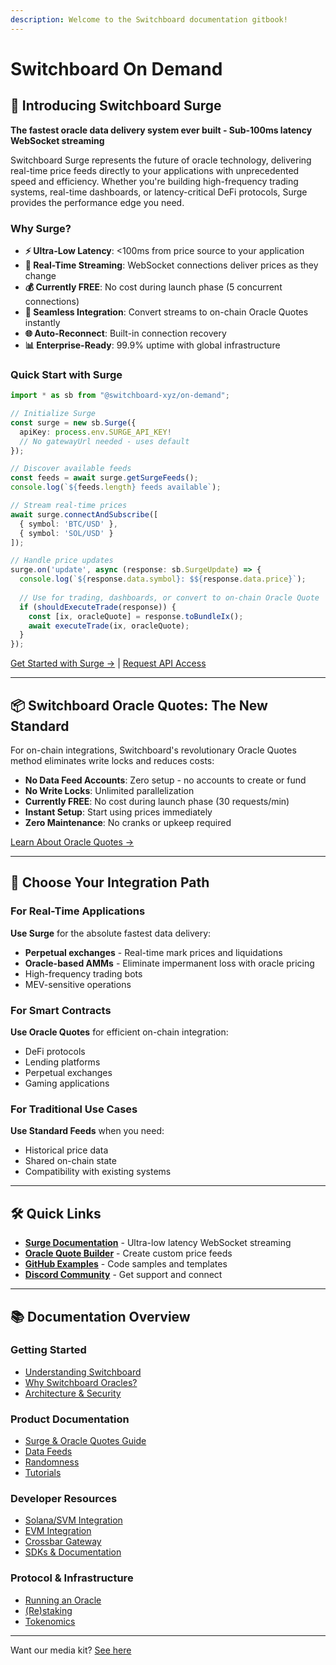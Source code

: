 ```yaml
---
description: Welcome to the Switchboard documentation gitbook!
---
```


# Switchboard On Demand

## 🌊 Introducing Switchboard Surge

**The fastest oracle data delivery system ever built - Sub-100ms latency WebSocket streaming**

Switchboard Surge represents the future of oracle technology, delivering real-time price feeds directly to your applications with unprecedented speed and efficiency. Whether you're building high-frequency trading systems, real-time dashboards, or latency-critical DeFi protocols, Surge provides the performance edge you need.

### Why Surge?

* **⚡ Ultra-Low Latency**: <100ms from price source to your application
* **🔄 Real-Time Streaming**: WebSocket connections deliver prices as they change
* **💰 Currently FREE**: No cost during launch phase (5 concurrent connections)
* **🔗 Seamless Integration**: Convert streams to on-chain Oracle Quotes instantly
* **🌐 Auto-Reconnect**: Built-in connection recovery
* **📊 Enterprise-Ready**: 99.9% uptime with global infrastructure

### Quick Start with Surge

```typescript
import * as sb from "@switchboard-xyz/on-demand";

// Initialize Surge
const surge = new sb.Surge({
  apiKey: process.env.SURGE_API_KEY!
  // No gatewayUrl needed - uses default
});

// Discover available feeds
const feeds = await surge.getSurgeFeeds();
console.log(`${feeds.length} feeds available`);

// Stream real-time prices
await surge.connectAndSubscribe([
  { symbol: 'BTC/USD' },
  { symbol: 'SOL/USD' }
]);

// Handle price updates
surge.on('update', async (response: sb.SurgeUpdate) => {
  console.log(`${response.data.symbol}: $${response.data.price}`);
  
  // Use for trading, dashboards, or convert to on-chain Oracle Quote
  if (shouldExecuteTrade(response)) {
    const [ix, oracleQuote] = response.toBundleIx();
    await executeTrade(ix, oracleQuote);
  }
});
```

[Get Started with Surge →](product-documentation/data-feeds/solana-svm/surge.md) | [Request API Access](https://tinyurl.com/yqubsr8e)

***

## 📦 Switchboard Oracle Quotes: The New Standard

For on-chain integrations, Switchboard's revolutionary Oracle Quotes method eliminates write locks and reduces costs:

* **No Data Feed Accounts**: Zero setup - no accounts to create or fund
* **No Write Locks**: Unlimited parallelization
* **Currently FREE**: No cost during launch phase (30 requests/min)
* **Instant Setup**: Start using prices immediately
* **Zero Maintenance**: No cranks or upkeep required

[Learn About Oracle Quotes →](product-documentation/data-feeds/solana-svm/oracle-quotes.md)

***

## 🚀 Choose Your Integration Path

### For Real-Time Applications

**Use Surge** for the absolute fastest data delivery:

* **Perpetual exchanges** - Real-time mark prices and liquidations
* **Oracle-based AMMs** - Eliminate impermanent loss with oracle pricing
* High-frequency trading bots
* MEV-sensitive operations

### For Smart Contracts

**Use Oracle Quotes** for efficient on-chain integration:

* DeFi protocols
* Lending platforms
* Perpetual exchanges
* Gaming applications

### For Traditional Use Cases

**Use Standard Feeds** when you need:

* Historical price data
* Shared on-chain state
* Compatibility with existing systems

***

## 🛠️ Quick Links

* [**Surge Documentation**](product-documentation/data-feeds/solana-svm/surge.md) - Ultra-low latency WebSocket streaming
* [**Oracle Quote Builder**](https://beta.ondemand.switchboard.xyz/bundle-builder) - Create custom price feeds
* [**GitHub Examples**](https://github.com/switchboard-xyz/sb-on-demand-examples) - Code samples and templates
* [**Discord Community**](https://discord.gg/switchboard) - Get support and connect

***

## 📚 Documentation Overview

### Getting Started

* [Understanding Switchboard](understanding-switchboard/introduction/)
* [Why Switchboard Oracles?](understanding-switchboard/introduction/why-switchboard-oracles.md)
* [Architecture & Security](understanding-switchboard/introduction/switchboards-architecture-tech-stack-and-security/)

### Product Documentation

* [Surge & Oracle Quotes Guide](product-documentation/data-feeds/solana-svm/)
* [Data Feeds](product-documentation/data-feeds/)
* [Randomness](product-documentation/randomness/)
* [Tutorials](product-documentation/tutorials.md)

### Developer Resources

* [Solana/SVM Integration](product-documentation/data-feeds/solana-svm/)
* [EVM Integration](product-documentation/data-feeds/evm/)
* [Crossbar Gateway](tooling-and-resources/crossbar/)
* [SDKs & Documentation](tooling-and-resources/technical-resources-and-documentation/)

### Protocol & Infrastructure

* [Running an Oracle](switchboard-protocol/running-a-switchboard-oracle/)
* [(Re)staking](switchboard-protocol/re-staking/)
* [Tokenomics](broken-reference)

***

Want our media kit? [See here](https://swbmediakit.notion.site/SWB-MEDIAKIT-1675c392253e40ff9154abc289627202)
